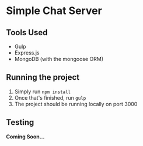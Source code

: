 # Simple Chat Server

## Tools Used
+ Gulp
+ Express.js
+ MongoDB (with the mongoose ORM)

## Running the project
1. Simply run `npm install`
1. Once that's finished, run `gulp`
1. The project should be running locally on port 3000

## Testing
**Coming Soon...**

